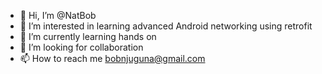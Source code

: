 - 👋 Hi, I’m @NatBob
- 👀 I’m interested in learning advanced Android networking using retrofit
- 🌱 I’m currently learning hands on
- 💞️ I’m looking for collaboration
- 📫 How to reach me bobnjuguna@gmail.com

<!---
NatBob/NatBob is a ✨ special ✨ repository because its `README.md` (this file) appears on your GitHub profile.
You can click the Preview link to take a look at your changes.
--->
